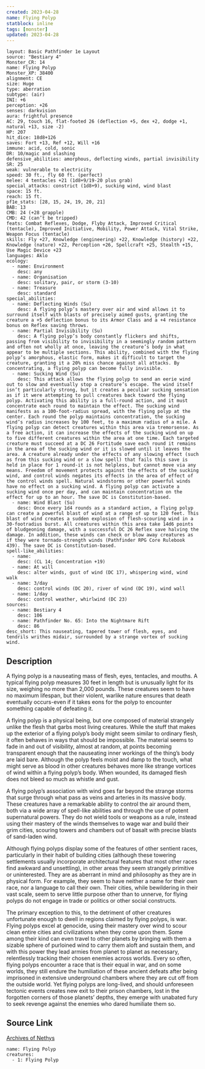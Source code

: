 ```yaml
---
created: 2023-04-28
name: Flying Polyp
statblock: inline
tags: [monster]
updated: 2023-04-28
---
```

```statblock
layout: Basic Pathfinder 1e Layout
source: "Bestiary 4"
Monster_CR: 14
name: Flying Polyp
Monster_XP: 38400
alignment: CE
size: Huge
type: aberration
subtype: (air)
INI: +6
perception: +26
senses: darkvision
aura: frightful presence
AC: 29, touch 16, flat-footed 26 (deflection +5, dex +2, dodge +1, natural +13, size -2)
HP: 207
hit_dice: 18d8+126
saves: Fort +13, Ref +12, Will +16
immune: acid, cold, sonic
DR: 10/magic and slashing
defensive_abilities: amorphous, deflecting winds, partial invisibility
SR: 25
weak: vulnerable to electricity
speed: 30 ft., fly 60 ft. (perfect)
melee: 4 tentacles +21 (1d8+9/19-20 plus grab)
special_attacks: constrict (1d8+9), sucking wind, wind blast
space: 15 ft.
reach: 15 ft.
pf1e_stats: [28, 15, 24, 19, 20, 21]
BAB: 13
CMB: 24 (+28 grapple)
CMD: 42 (can’t be tripped)
feats: Combat Reflexes, Dodge, Flyby Attack, Improved Critical (tentacle), Improved Initiative, Mobility, Power Attack, Vital Strike, Weapon Focus (tentacle)
skills: Fly +27, Knowledge (engineering) +22, Knowledge (history) +22, Knowledge (nature) +22, Perception +26, Spellcraft +25, Stealth +15, Use Magic Device +23
languages: Aklo
ecology:
  - name: Environment
    desc: any
  - name: Organisation
    desc: solitary, pair, or storm (3-10)
  - name: Treasure
    desc: standard
special_abilities:
  - name: Deflecting Winds (Su)
    desc: A flying polyp’s mastery over air and wind allows it to surround itself with blasts of precisely aimed gusts, granting the creature a +5 deflection bonus to its Armor Class and a +4 resistance bonus on Reflex saving throws.
  - name: Partial Invisibility (Su)
    desc: A flying polyp’s body constantly flickers and shifts, passing from visibility to invisibility in a seemingly random pattern and often not wholly at once, leaving the creature’s body in what appear to be multiple sections. This ability, combined with the flying polyp’s amorphous, elastic form, makes it difficult to target the creature, granting it a 20% miss chance against all attacks. By concentrating, a flying polyp can become fully invisible.
  - name: Sucking Wind (Su)
    desc: This attack allows the flying polyp to send an eerie wind out to slow and eventually stop a creature’s escape. The wind itself isn’t particularly strong, but it creates a peculiar sucking sensation as if it were attempting to pull creatures back toward the flying polyp. Activating this ability is a full-round action, and it must concentrate each round to maintain the effect. The sucking wind manifests as a 100-foot-radius spread, with the flying polyp at the center. Each round the polyp maintains concentration, the sucking wind’s radius increases by 100 feet, to a maximum radius of a mile. A flying polyp can detect creatures within this area via tremorsense. As a free action, it can increase the effects of the sucking wind on up to five different creatures within the area at one time. Each targeted creature must succeed at a DC 26 Fortitude save each round it remains in the area of the sucking wind or it is slowed until it leaves the area. A creature already under the effects of any slowing effect (such as from this sucking wind or a slow spell) that fails this save is held in place for 1 round-it is not helpless, but cannot move via any means. Freedom of movement protects against the effects of the sucking wind, and control winds negates its effects in the area of effect of the control winds spell. Natural windstorms or other powerful winds have no effect on a sucking wind. A flying polyp can activate a sucking wind once per day, and can maintain concentration on the effect for up to an hour. The save DC is Constitution-based.
  - name: Wind Blast (Su)
    desc: Once every 1d4 rounds as a standard action, a flying polyp can create a powerful blast of wind at a range of up to 120 feet. This blast of wind creates a sudden explosion of flesh-scouring wind in a 30-footradius burst. All creatures within this area take 14d6 points of bludgeoning damage, with a successful DC 26 Reflex save halving the damage. In addition, these winds can check or blow away creatures as if they were tornado-strength winds (Pathfinder RPG Core Rulebook 439). The save DC is Constitution-based.
spell-like_abilities:
  - name:
    desc: (CL 14; Concentration +19)
  - name: At will
    desc: alter winds, gust of wind (DC 17), whispering wind, wind walk
  - name: 3/day
    desc: control winds (DC 20), river of wind (DC 19), wind wall
  - name: 1/day
    desc: control weather, whirlwind (DC 23)
sources:
  - name: Bestiary 4
    desc: 106
  - name: Pathfinder No. 65: Into the Nightmare Rift
    desc: 86
desc_short: This nauseating, tapered tower of flesh, eyes, and tendrils writhes midair, surrounded by a strange vortex of sucking wind.
```
## Description
A flying polyp is a nauseating mass of flesh, eyes, tentacles, and mouths. A typical flying polyp measures 30 feet in length but is unusually light for its size, weighing no more than 2,000 pounds. These creatures seem to have no maximum lifespan, but their violent, warlike nature ensures that death eventually occurs-even if it takes eons for the polyp to encounter something capable of defeating it.

A flying polyp is a physical being, but one composed of material strangely unlike the flesh that garbs most living creatures. While the stuff that makes up the exterior of a flying polyp’s body might seem similar to ordinary flesh, it often behaves in ways that should be impossible. The material seems to fade in and out of visibility, almost at random, at points becoming transparent enough that the nauseating inner workings of the thing’s body are laid bare. Although the polyp feels moist and damp to the touch, what might serve as blood in other creatures behaves more like strange vortices of wind within a flying polyp’s body. When wounded, its damaged flesh does not bleed so much as whistle and gust.

A flying polyp’s association with wind goes far beyond the strange storms that surge through what pass as veins and arteries in its massive body. These creatures have a remarkable ability to control the air around them, both via a wide array of spell-like abilities and through the use of potent supernatural powers. They do not wield tools or weapons as a rule, instead using their mastery of the winds themselves to wage war and build their grim cities, scouring towers and chambers out of basalt with precise blasts of sand-laden wind.

Although flying polyps display some of the features of other sentient races, particularly in their habit of building cities (although these towering settlements usually incorporate architectural features that most other races find awkward and unsettling), in other areas they seem strangely primitive or uninterested. They are as aberrant in mind and philosophy as they are in physical form. For example, they seem to have neither a name for their own race, nor a language to call their own. Their cities, while bewildering in their vast scale, seem to serve little purpose other than to unnerve, for flying polyps do not engage in trade or politics or other social constructs.

The primary exception to this, to the detriment of other creatures unfortunate enough to dwell in regions claimed by flying polyps, is war. Flying polyps excel at genocide, using their mastery over wind to scour clean entire cities and civilizations when they come upon them. Some among their kind can even travel to other planets by bringing with them a sizable sphere of purloined wind to carry them aloft and sustain them, and with this power they lead armies from planet to planet as necessary, relentlessly tracking their chosen enemies across worlds. Every so often, flying polyps encounter a race that is their equal in war, and on some worlds, they still endure the humiliation of these ancient defeats after being imprisoned in extensive underground chambers where they are cut off from the outside world. Yet flying polyps are long-lived, and should unforeseen tectonic events creates new exit to their prison chambers, lost in the forgotten corners of those planets’ depths, they emerge with unabated fury to seek revenge against the enemies who dared humiliate them so.
## Source Link
[Archives of Nethys](https://aonprd.com/MonsterDisplay.aspx?ItemName=Flying%20Polyp)
```encounter-table
name: Flying Polyp
creatures:
  - 1: Flying Polyp
```

